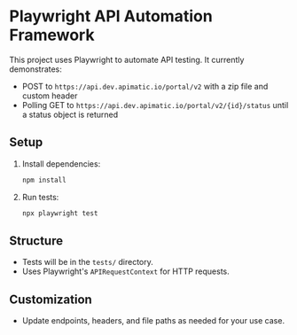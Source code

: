 # Playwright API Automation Framework

This project uses Playwright to automate API testing. It currently demonstrates:
- POST to `https://api.dev.apimatic.io/portal/v2` with a zip file and custom header
- Polling GET to `https://api.dev.apimatic.io/portal/v2/{id}/status` until a status object is returned

## Setup
1. Install dependencies:
   ```powershell
   npm install
   ```
2. Run tests:
   ```powershell
   npx playwright test
   ```

## Structure
- Tests will be in the `tests/` directory.
- Uses Playwright's `APIRequestContext` for HTTP requests.

## Customization
- Update endpoints, headers, and file paths as needed for your use case.
